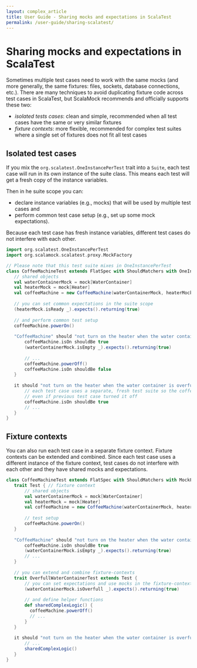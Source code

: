 ```yaml
---
layout: complex_article
title: User Guide - Sharing mocks and expectations in ScalaTest
permalink: /user-guide/sharing-scalatest/
---
```


# Sharing mocks and expectations in ScalaTest

Sometimes multiple test cases need to work with the same mocks (and more generally, the same fixtures: files, sockets, database connections, etc.). There are many techniques to avoid duplicating fixture code across test cases in ScalaTest, but ScalaMock recommends and officially supports these two:

* *isolated tests cases*: clean and simple, recommended when all test cases have the same or very similar fixtures
* *fixture contexts*: more flexible, recommended for complex test suites where a single set of fixtures does not fit all test cases

## Isolated test cases

If you mix the `org.scalatest.OneInstancePerTest` trait into a `Suite`, each test case will run in its own instance of the suite class. This means each test will get a fresh copy of the instance variables.

Then in he suite scope you can:

* declare instance variables (e.g., mocks) that will be used by multiple test cases and
* perform common test case setup (e.g., set up some mock expectations).

Because each test case has fresh instance variables, different test cases do not interfere with each other.

```scala
import org.scalatest.OneInstancePerTest
import org.scalamock.scalatest.proxy.MockFactory

// Please note that this test suite mixes in OneInstancePerTest
class CoffeeMachineTest extends FlatSpec with ShouldMatchers with OneInstancePerTest with MockFactory {
   // shared objects
   val waterContainerMock = mock[WaterContainer]
   val heaterMock = mock[Heater]
   val coffeeMachine = new CoffeeMachine(waterContainerMock, heaterMock)
   
   // you can set common expectations in the suite scope
   (heaterMock.isReady _).expects().returning(true)
   
   // and perform common test setup
   coffeeMachine.powerOn()
   
   "CoffeeMachine" should "not turn on the heater when the water container is empty" in {
       coffeeMachine.isOn shouldBe true
       (waterContainerMock.isEmpty _).expects().returning(true)
        
       // ...
       coffeeMachine.powerOff()
       coffeeMachine.isOn shouldBe false
   }
   
   it should "not turn on the heater when the water container is overfull" in {
       // each test case uses a separate, fresh test suite so the coffee machine is turned on
       // even if previous test case turned it off
       coffeeMachine.isOn shouldBe true
       // ...
   }
}
```

## Fixture contexts

You can also run each test case in a separate fixture context. Fixture contexts can be extended and combined. Since each test case uses a different instance of the fixture context, test cases do not interfere with each other and they have shared mocks and expectations.

```scala
class CoffeeMachineTest extends FlatSpec with ShouldMatchers with MockFactory {
   trait Test { // fixture context
       // shared objects
       val waterContainerMock = mock[WaterContainer]
       val heaterMock = mock[Heater]
       val coffeeMachine = new CoffeeMachine(waterContainerMock, heaterMock)
   
       // test setup
       coffeeMachine.powerOn()
   }
   
   "CoffeeMachine" should "not turn on the heater when the water container is empty" in new Test {
       coffeeMachine.isOn shouldBe true
       (waterContainerMock.isEmpty _).expects().returning(true)
       // ...
   }
   
   // you can extend and combine fixture-contexts
   trait OverfullWaterContainerTest extends Test {
       // you can set expectations and use mocks in the fixture-context
       (waterContainerMock.isOverfull _).expects().returning(true)
   
       // and define helper functions
       def sharedComplexLogic() {
         coffeeMachine.powerOff()
         // ...
       }
   }
   
   it should "not turn on the heater when the water container is overfull" in new OverfullWaterContainerTest {
       // ...
       sharedComplexLogic()
   }
}
```
